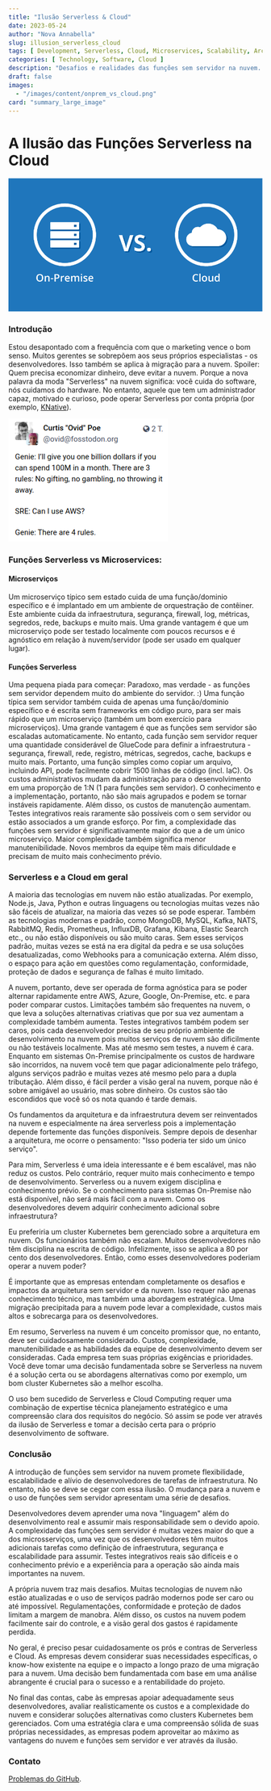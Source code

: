 ```yaml
---
title: "Ilusão Serverless & Cloud"
date: 2023-05-24
author: "Nova Annabella"
slug: illusion_serverless_cloud
tags: [ Development, Serverless, Cloud, Microservices, Scalability, Architecture, Infrastructure ]
categories: [ Technology, Software, Cloud ]
description: "Desafios e realidades das funções sem servidor na nuvem. Percepções valiosas para empresas que estão considerando uma migração para a nuvem"
draft: false
images:
  - "/images/content/onprem_vs_cloud.png"
card: "summary_large_image"
---
```



# A Ilusão das Funções Serverless na Cloud

![aws_costs_twitter_1](/images/content/onprem_vs_cloud.png)

### Introdução

Estou desapontado com a frequência com que o marketing vence o bom senso. Muitos gerentes se sobrepõem
aos seus próprios especialistas - os desenvolvedores. Isso também se aplica à migração para a nuvem. Spoiler: Quem precisa economizar
dinheiro, deve evitar a nuvem. Porque a nova palavra da moda "Serverless" na nuvem significa: você cuida do
software, nós cuidamos do hardware. No entanto, aquele que tem um administrador capaz, motivado e curioso,
pode operar Serverless por conta própria (por exemplo, [KNative](https://knative.dev)).

![aws_costs_twitter_1](/images/content/aws_costs_twitter_1.png)


### Funções Serverless vs Microservices:



#### Microserviços

Um microserviço típico sem estado cuida de uma função/dominio específico e é implantado em um ambiente de orquestração
de contêiner. Este ambiente cuida da infraestrutura, segurança, firewall, log, métricas, segredos, rede, backups e muito
mais. Uma grande vantagem é que um microserviço pode ser testado localmente com poucos recursos e é agnóstico em relação
à nuvem/servidor (pode ser usado em qualquer lugar).

#### Funções Serverless

Uma pequena piada para começar: Paradoxo, mas verdade - as funções sem servidor dependem muito do ambiente do servidor. :)
Uma função típica sem servidor também cuida de apenas uma função/dominio específico e é escrita sem frameworks
em
código puro, para ser mais rápido que um microserviço (também um bom exercício para microserviços). Uma grande
vantagem é que as funções sem servidor são escaladas automaticamente. No entanto, cada função sem servidor requer uma
quantidade considerável de GlueCode para definir a infraestrutura - segurança, firewall, rede, registro, métricas,
segredos, cache, backups e muito mais.
Portanto, uma função simples como copiar um arquivo, incluindo API, pode facilmente cobrir 1500 linhas de código (incl. IaC).
Os custos administrativos mudam da administração para o desenvolvimento em uma proporção de 1:N (1 para funções
sem servidor). O conhecimento e a implementação, portanto, não são mais
agrupados e podem se tornar instáveis rapidamente. Além disso, os custos de manutenção aumentam.
Testes integrativos reais raramente são possíveis com o sem servidor ou estão associados a um grande esforço.
Por fim, a complexidade das funções sem servidor é significativamente maior do que a de um único microserviço.
Maior complexidade também significa menor manutenibilidade. Novos membros da equipe têm mais dificuldade e precisam de muito
mais conhecimento prévio.

### Serverless e a Cloud em geral

A maioria das tecnologias em nuvem não estão atualizadas. Por exemplo, Node.js, Java, Python e outras
linguagens ou tecnologias muitas vezes não são fáceis de atualizar, na maioria das vezes só se pode esperar.
Também as tecnologias modernas e padrão, como MongoDB, MySQL, Kafka, NATS, RabbitMQ, Redis, Prometheus, InfluxDB, Grafana,
Kibana, Elastic Search etc., ou não estão disponíveis ou são muito caras.
Sem esses serviços padrão, muitas vezes se está na era digital da pedra e se usa soluções desatualizadas, como
Webhooks para a comunicação externa. Além disso, o espaço para ação em questões como regulamentação,
conformidade, proteção de dados e segurança de falhas é muito limitado.

A nuvem, portanto, deve ser operada de forma agnóstica para se poder alternar rapidamente entre AWS, Azure, Google, On-Premise, etc. e
para poder comparar custos.
Limitações também são frequentes na nuvem, o que leva a soluções alternativas criativas que por sua vez aumentam a complexidade
também aumenta. Testes integrativos também podem ser caros, pois cada desenvolvedor precisa de seu próprio ambiente de desenvolvimento na nuvem
pois muitos serviços de nuvem são dificilmente ou não testáveis localmente.
Mas até mesmo sem testes, a nuvem é cara. Enquanto em sistemas On-Premise principalmente
os custos de hardware são incorridos, na nuvem você tem que pagar adicionalmente pelo tráfego, alguns serviços padrão e muitas vezes até mesmo pelo
para a dupla tributação. Além disso, é fácil perder a visão geral na nuvem, porque não é sobre
amigável ao usuário, mas sobre dinheiro. Os custos são tão escondidos que você só os nota quando é tarde demais.

Os fundamentos da arquitetura e da infraestrutura devem ser reinventados na nuvem e especialmente na área serverless
pois a implementação depende fortemente das funções disponíveis.
Sempre depois de desenhar a arquitetura, me ocorre o pensamento: "Isso poderia ter sido um único serviço".

Para mim, Serverless é uma ideia interessante e é bem escalável, mas não reduz os custos. Pelo
contrário, requer muito mais conhecimento e tempo de desenvolvimento. Serverless ou a nuvem exigem disciplina e
conhecimento prévio.
Se o conhecimento para sistemas On-Premise não está disponível, não será mais fácil com a nuvem.
Como os desenvolvedores devem adquirir conhecimento adicional sobre infraestrutura?

Eu preferiria um cluster Kubernetes bem gerenciado sobre a arquitetura em nuvem.
Os funcionários também não escalam. Muitos desenvolvedores não têm disciplina na escrita de código.
Infelizmente, isso se aplica a 80 por cento dos desenvolvedores. Então, como esses desenvolvedores poderiam operar a nuvem
poder?

É importante que as empresas entendam completamente os desafios e impactos da arquitetura sem servidor e da nuvem.
Isso requer não apenas conhecimento técnico, mas também uma abordagem estratégica. Uma migração precipitada para a nuvem pode levar a complexidade, custos mais altos e sobrecarga para os desenvolvedores.

Em resumo, Serverless na nuvem é um conceito promissor que, no entanto, deve ser cuidadosamente
considerado. Custos, complexidade, manutenibilidade e as habilidades da equipe de desenvolvimento devem ser
consideradas.
Cada empresa tem suas próprias exigências e prioridades. Você deve tomar uma decisão fundamentada sobre se
Serverless na nuvem é a solução certa ou se abordagens alternativas como
por exemplo, um bom cluster Kubernetes são a melhor escolha.

O uso bem sucedido de Serverless e Cloud Computing requer uma combinação de expertise técnica
planejamento estratégico e uma compreensão clara dos requisitos do negócio. Só assim se pode ver através da ilusão de Serverless e tomar a decisão certa para o próprio desenvolvimento de software.

### Conclusão

A introdução de funções sem servidor na nuvem promete flexibilidade, escalabilidade e alívio de
desenvolvedores de tarefas de infraestrutura. No entanto, não se deve se cegar com essa ilusão. O
mudança para a nuvem e o uso de funções sem servidor apresentam uma série de desafios.

Desenvolvedores devem aprender uma nova "linguagem" além do desenvolvimento real e assumir
mais responsabilidade sem o devido apoio.
A complexidade das funções sem servidor é muitas vezes maior do que a dos microsserviços, uma vez que os desenvolvedores têm muitos adicionais
tarefas como definição de infraestrutura, segurança e escalabilidade para assumir. Testes integrativos reais são
difíceis e o conhecimento prévio e a experiência para a operação são ainda mais importantes na nuvem.

A própria nuvem traz mais desafios. Muitas tecnologias de nuvem não estão atualizadas
e o uso de serviços padrão modernos pode ser caro ou até impossível. Regulamentações, conformidade e
proteção de dados limitam a margem de manobra. Além disso, os custos na nuvem podem facilmente sair do controle,
e a visão geral dos gastos é rapidamente perdida.

No geral, é preciso pesar cuidadosamente os prós e contras de Serverless e Cloud.
As empresas devem considerar suas necessidades específicas, o know-how existente na equipe e o impacto a longo prazo
de uma migração para a nuvem.
Uma decisão bem fundamentada com base em uma análise abrangente é crucial para o sucesso e a rentabilidade
do projeto.

No final das contas, cabe às empresas apoiar adequadamente seus desenvolvedores, avaliar realisticamente os custos e a complexidade do
nuvem e considerar soluções alternativas como clusters Kubernetes bem gerenciados.
Com uma estratégia clara e uma compreensão sólida de suas próprias necessidades, as empresas podem aproveitar ao máximo as vantagens do
nuvem e funções sem servidor e ver através da ilusão.

### Contato

[Problemas do GitHub](https://github.com/NovaAnnabella/the_unspoken/issues/new/choose).
